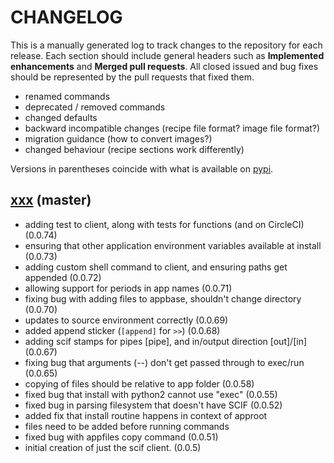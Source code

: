# CHANGELOG

This is a manually generated log to track changes to the repository for each release. 
Each section should include general headers such as **Implemented enhancements** 
and **Merged pull requests**. All closed issued and bug fixes should be 
represented by the pull requests that fixed them.

 - renamed commands
 - deprecated / removed commands
 - changed defaults
 - backward incompatible changes (recipe file format? image file format?)
 - migration guidance (how to convert images?)
 - changed behaviour (recipe sections work differently)

Versions in parentheses coincide with what is available on [pypi](https://pypi.org/project/scif/).

## [xxx](https://github.com/vsoch/scif/tree/master) (master)
 - adding test to client, along with tests for functions (and on CircleCI) (0.0.74)
 - ensuring that other application environment variables available at install (0.0.73)
 - adding custom shell command to client, and ensuring paths get appended (0.0.72)
 - allowing support for periods in app names (0.0.71)
 - fixing bug with adding files to appbase, shouldn't change directory (0.0.70)
 - updates to source environment correctly (0.0.69)
 - added append sticker (`[append]` for `>>`) (0.0.68)
 - adding scif stamps for pipes [pipe], and in/output direction [out]/[in] (0.0.67)
 - fixing bug that arguments (--) don't get passed through to exec/run (0.0.65)
 - copying of files should be relative to app folder (0.0.58)
 - fixed bug that install with python2 cannot use "exec" (0.0.55)
 - fixed bug in parsing filesystem that doesn't have SCIF (0.0.52)
 - added fix that install routine happens in context of approot
 - files need to be added before running commands
 - fixed bug with appfiles copy command (0.0.51)
 - initial creation of just the scif client. (0.0.5)

